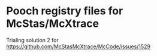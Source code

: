 # Pooch registry files for McStas/McXtrace
Trialing solution 2 for https://github.com/McStasMcXtrace/McCode/issues/1529

